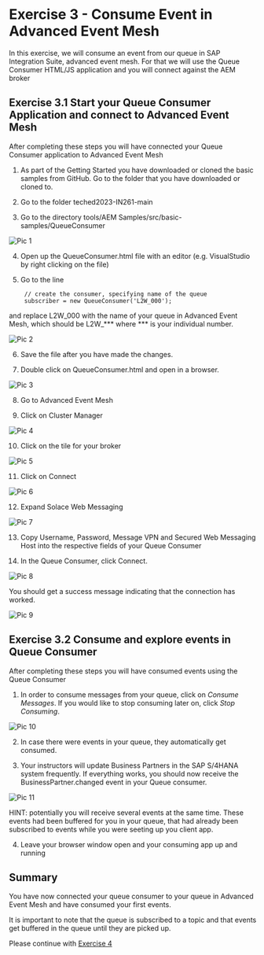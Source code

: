 # Exercise 3 - Consume Event in Advanced Event Mesh

In this exercise, we will consume an event from our queue in SAP Integration Suite, advanced event mesh. For that we will use the Queue Consumer HTML/JS application and you will connect against the AEM broker

## Exercise 3.1 Start your Queue Consumer Application and connect to Advanced Event Mesh

After completing these steps you will have connected your Queue Consumer application to Advanced Event Mesh

1. As part of the Getting Started you have downloaded or cloned the basic samples from GitHub. Go to the folder that you have downloaded or cloned to.

2. Go to the folder teched2023-IN261-main

3. Go to the directory tools/AEM Samples/src/basic-samples/QueueConsumer

![Pic 1](/./images/ex3-1.png)

4. Open up the QueueConsumer.html file with an editor (e.g. VisualStudio by right clicking on the file)

5. Go to the line

        // create the consumer, specifying name of the queue
        subscriber = new QueueConsumer('L2W_000');
        
and replace L2W_000 with the name of your queue in Advanced Event Mesh, which should be L2W_*** where *** is your individual number.

![Pic 2](/./images/ex3-2.png)

6. Save the file after you have made the changes.

7. Double click on QueueConsumer.html and open in a browser.

![Pic 3](/./images/ex3-3.png)

8. Go to Advanced Event Mesh

9. Click on Cluster Manager

![Pic 4](/./images/ex3-4.png)

10. Click on the tile for your broker

![Pic 5](/./images/ex3-5.png)

11. Click on Connect

![Pic 6](/./images/ex3-6.png)

12. Expand Solace Web Messaging 

![Pic 7](/./images/ex3-7.png)

13. Copy Username, Password, Message VPN and Secured Web Messaging Host into the respective fields of your Queue Consumer

14. In the Queue Consumer, click Connect. 

![Pic 8](/./images/ex3-8.png)

You should get a success message indicating that the connection has worked.

![Pic 9](/./images/ex3-9.png)

## Exercise 3.2 Consume and explore events in Queue Consumer 

After completing these steps you will have consumed events using the Queue Consumer

1. In order to consume messages from your queue, click on *Consume Messages*. If you would like to stop consuming later on, click *Stop Consuming*.

![Pic 10](/./images/ex3-10.png)

2. In case there were events in your queue, they automatically get consumed.

3. Your instructors will update Business Partners in the SAP S/4HANA system frequently. If everything works, you should now receive the BusinessPartner.changed event in your Queue consumer.

![Pic 11](/./images/ex3-11.png)

HINT: potentially you will receive several events at the same time. These events had been buffered for you in your queue, that had already been subscribed to events while you were seeting up you client app.

4. Leave your browser window open and your consuming app up and running

## Summary

You have now connected your queue consumer to your queue in Advanced Event Mesh and have consumed your first events.

It is important to note that the queue is subscribed to a topic and that events get buffered in the queue until they are picked up.

Please continue with [Exercise 4](../ex4/README.md)





